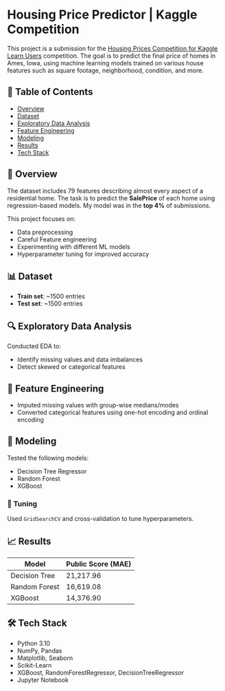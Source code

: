 # Housing Price Predictor | Kaggle Competition

This project is a submission for the [Housing Prices Competition for Kaggle Learn Users](https://www.kaggle.com/competitions/home-data-for-ml-course/data) competition. The goal is to predict the final price of homes in Ames, Iowa, using machine learning models trained on various house features such as square footage, neighborhood, condition, and more.

## 📌 Table of Contents
- [Overview](#overview)
- [Dataset](#dataset)
- [Exploratory Data Analysis](#exploratory-data-analysis)
- [Feature Engineering](#feature-engineering)
- [Modeling](#modeling)
- [Results](#results)
- [Tech Stack](#tech-stack)


## 🧠 Overview
The dataset includes 79 features describing almost every aspect of a residential home. The task is to predict the **SalePrice** of each home using regression-based models. My model was in the **top 4%** of submissions.

This project focuses on:
- Data preprocessing
- Careful Feature engineering
- Experimenting with different ML models
- Hyperparameter tuning for improved accuracy

## 📊 Dataset
- **Train set**: ~1500 entries
- **Test set**: ~1500 entries

## 🔍 Exploratory Data Analysis
Conducted EDA to:
- Identify missing values and data imbalances
- Detect skewed or categorical features

## 🧰 Feature Engineering
- Imputed missing values with group-wise medians/modes
- Converted categorical features using one-hot encoding and ordinal encoding

## 🤖 Modeling

Tested the following models:
- Decision Tree Regressor
- Random Forest
- XGBoost

### 🔧 Tuning
Used `GridSearchCV` and cross-validation to tune hyperparameters.

## 📈 Results

| Model          | Public Score (MAE) |
|----------------|--------------------|
| Decision Tree  | 21,217.96          |
| Random Forest  | 16,619.08          |
| XGBoost        | 14,376.90          |


## 🛠 Tech Stack

- Python 3.10
- NumPy, Pandas
- Matplotlib, Seaborn
- Scikit-Learn
- XGBoost, RandomForestRegressor, DecisionTreeRegressor
- Jupyter Notebook
